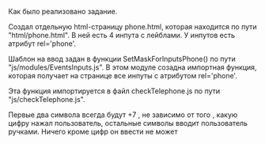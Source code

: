 Как было реализовано задание.

Создал отдельную html-страницу phone.html, которая находится по пути "html/phone.html". В ней есть 4 инпута с лейблами. У инпутов есть атрибут rel='phone'. 

Шаблон на ввод задан в функции SetMaskForInputsPhone() по пути "js/modules/EventsInputs.js". В этом модуле созадна импортная функция, которая получает на странице все инпуты с атрибутом rel='phone'.

Эта функция импортируется в файл checkTelephone.js по пути "js/checkTelephone.js".

Первые два символа всегда будут +7 , не зависимо от того , какую цифру нажал пользователь, остальные символы вводит пользователь ручками. Ничего кроме цифр он ввести не может